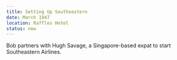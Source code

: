```yaml
---
title: Setting Up Southeastern
date: March 1947
location: Raffles Hotel
status: new
---
```


Bob partners with Hugh Savage, a Singapore-based expat to start Southeastern Airlines.
